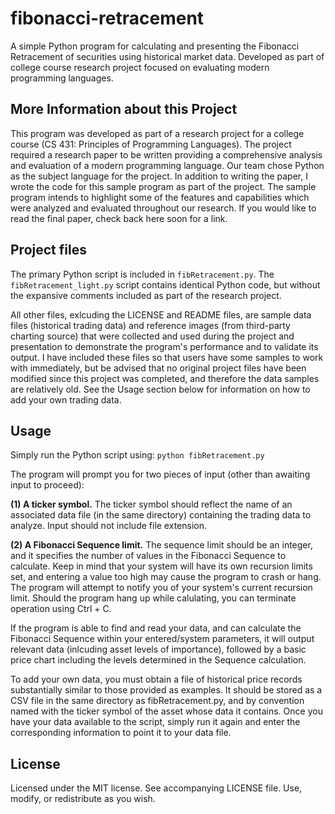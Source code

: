 # fibonacci-retracement
A simple Python program for calculating and presenting the Fibonacci Retracement of securities using historical market data.  Developed as part of college course research project focused on evaluating modern programming languages.


## More Information about this Project
This program was developed as part of a research project for a college course (CS 431: Principles of Programming Languages).  The project required a research paper to be written providing a comprehensive analysis and evaluation of a modern programming language.  Our team chose Python as the subject language for the project.  In addition to writing the paper, I wrote the code for this sample program as part of the project.  The sample program intends to highlight some of the features and capabilities which were analyzed and evaluated throughout our research.  If you would like to read the final paper, check back here soon for a link.


## Project files
The primary Python script is included in `fibRetracement.py`.  The `fibRetracement_light.py` script contains identical Python code, but without the expansive comments included as part of the research project.

All other files, exlcuding the LICENSE and README files, are sample data files (historical trading data) and reference images (from third-party charting source) that were collected and used during the project and presentation to demonstrate the program's performance and to validate its output.  I have included these files so that users have some samples to work with immediately, but be advised that no original project files have been modified since this project was completed, and therefore the data samples are relatively old.  See the Usage section below for information on how to add your own trading data.


## Usage
Simply run the Python script using: `python fibRetracement.py`

The program will prompt you for two pieces of input (other than awaiting input to proceed):

  **(1) A ticker symbol.**  The ticker symbol should reflect the name of an associated data file (in the same directory) containing the trading data to analyze.  Input should not include file extension.

  **(2) A Fibonacci Sequence limit.**  The sequence limit should be an integer, and it specifies the number of values in the Fibonacci Sequence to calculate.  Keep in mind that your system will have its own recursion limits set, and entering a value too high may cause the program to crash or hang.  The program will attempt to notify you of your system's current recursion limit.  Should the program hang up while calulating, you can terminate operation using Ctrl + C.

If the program is able to find and read your data, and can calculate the Fibonacci Sequence within your entered/system parameters, it will output relevant data (inlcuding asset levels of importance), followed by a basic price chart including the levels determined in the Sequence calculation.

To add your own data, you must obtain a file of historical price records substantially similar to those provided as examples.  It should be stored as a CSV file in the same directory as fibRetracement.py, and by convention named with the ticker symbol of the asset whose data it contains.  Once you have your data available to the script, simply run it again and enter the corresponding information to point it to your data file.


## License

Licensed under the MIT license.  See accompanying LICENSE file.  Use, modify, or redistribute as you wish.
